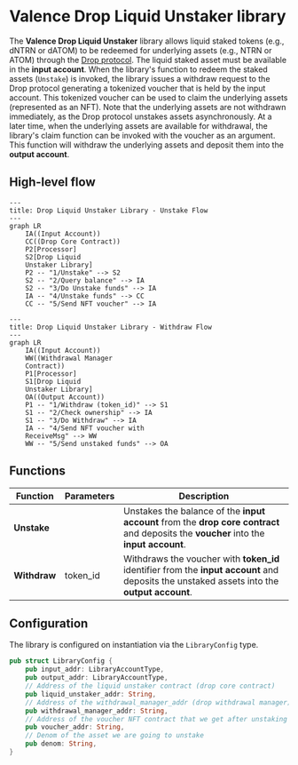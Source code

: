 # Valence Drop Liquid Unstaker library

The **Valence Drop Liquid Unstaker** library allows liquid staked tokens (e.g., dNTRN or dATOM) to be redeemed for underlying assets (e.g., NTRN or ATOM) through the [Drop protocol](https://docs.drop.money/). The liquid staked asset must be available in the **input account**. When the library's function to redeem the staked assets (`Unstake`) is invoked, the library issues a withdraw request to the Drop protocol generating a tokenized voucher that is held by the input account. This tokenized voucher can be used to claim the underlying assets (represented as an NFT). Note that the underlying assets are not withdrawn immediately, as the Drop protocol unstakes assets asynchronously. At a later time, when the underlying assets are available for withdrawal, the library's claim function can be invoked with the voucher as an argument. This function will withdraw the underlying assets and deposit them into the **output account**.

## High-level flow

```mermaid
---
title: Drop Liquid Unstaker Library - Unstake Flow
---
graph LR
    IA((Input Account))
    CC((Drop Core Contract))
    P2[Processor]
    S2[Drop Liquid
    Unstaker Library]
    P2 -- "1/Unstake" --> S2
    S2 -- "2/Query balance" --> IA
    S2 -- "3/Do Unstake funds" --> IA
    IA -- "4/Unstake funds" --> CC
    CC -- "5/Send NFT voucher" --> IA
```

```mermaid
---
title: Drop Liquid Unstaker Library - Withdraw Flow
---
graph LR
    IA((Input Account))
    WW((Withdrawal Manager
    Contract))
    P1[Processor]
    S1[Drop Liquid
    Unstaker Library]
    OA((Output Account))
    P1 -- "1/Withdraw (token_id)" --> S1
    S1 -- "2/Check ownership" --> IA
    S1 -- "3/Do Withdraw" --> IA
    IA -- "4/Send NFT voucher with
    ReceiveMsg" --> WW
    WW -- "5/Send unstaked funds" --> OA
```

## Functions

| Function     | Parameters | Description                                                                                                                                 |
| ------------ | ---------- | ------------------------------------------------------------------------------------------------------------------------------------------- |
| **Unstake**  |            | Unstakes the balance of the **input account** from the **drop core contract** and deposits the **voucher** into the **input account**.      |
| **Withdraw** | token_id   | Withdraws the voucher with **token_id** identifier from the **input account** and deposits the unstaked assets into the **output account**. |

## Configuration

The library is configured on instantiation via the `LibraryConfig` type.

```rust
pub struct LibraryConfig {
    pub input_addr: LibraryAccountType,
    pub output_addr: LibraryAccountType,
    // Address of the liquid unstaker contract (drop core contract)
    pub liquid_unstaker_addr: String,
    // Address of the withdrawal_manager_addr (drop withdrawal manager)
    pub withdrawal_manager_addr: String,
    // Address of the voucher NFT contract that we get after unstaking and we use for the withdraw
    pub voucher_addr: String,
    // Denom of the asset we are going to unstake
    pub denom: String,
}
```
